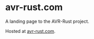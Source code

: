 # avr-rust.com

A landing page to the AVR-Rust project.

Hosted at [avr-rust.com](https://www.avr-rust.com).
